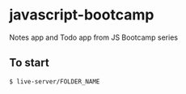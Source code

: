 # javascript-bootcamp
Notes app and Todo app from JS Bootcamp series

## To start
```$ live-server/FOLDER_NAME```
